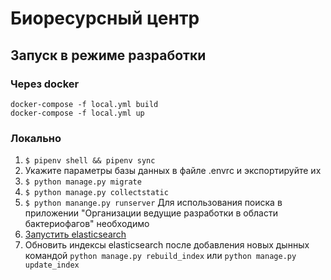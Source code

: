 # Биоресурсный центр

## Запуск в режиме разработки
### Через docker
```
docker-compose -f local.yml build
docker-compose -f local.yml up
```

### Локально
1. `$ pipenv shell && pipenv sync`
2. Укажите параметры базы данных в файле .envrc и экспортируйте их
1. `$ python manage.py migrate`
2. `$ python manage.py collectstatic`
3. `$ python manange.py runserver`
Для использования поиска в приложении "Организации ведущие разработки в области бактериофагов" необходимо
4. [Запустить elasticsearch](https://www.elastic.co/guide/en/elasticsearch/reference/current/docker.html)
5. Обновить индексы elasticsearch после добавления новых дынных командой `python manage.py rebuild_index` или `python manage.py update_index`
